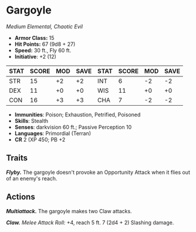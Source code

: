 # Gargoyle

*Medium Elemental, Chaotic Evil*

- **Armor Class:** 15
- **Hit Points:** 67 (9d8 + 27)
- **Speed:** 30 ft., Fly 60 ft.
- **Initiative**: +2 (12)

|STAT|SCORE|MOD|SAVE|STAT|SCORE|MOD|SAVE|
| --- | --- | --- | ---- |---| --- | --- | ---- |
| STR | 15 | +2 | +2 | INT | 6 | -2 | -2 |
| DEX | 11 | +0 | +0 | WIS | 11 | +0 | +0 |
| CON | 16 | +3 | +3 | CHA | 7 | -2 | -2 |

- **Immunities**: Poison; Exhaustion, Petrified, Poisoned
- **Skills**: Stealth
- **Senses**: darkvision 60 ft.; Passive Perception 10
- **Languages**: Primordial (Terran)
- **CR** 2 (XP 450; PB +2

## Traits

***Flyby.*** The gargoyle doesn't provoke an Opportunity Attack when it flies out of an enemy's reach.


## Actions

***Multiattack.*** The gargoyle makes two Claw attacks.

***Claw.*** *Melee Attack Roll:* +4, reach 5 ft. 7 (2d4 + 2) Slashing damage.

